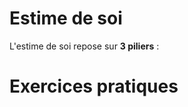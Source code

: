 <!-- Title: Estime de soi
     Menu: Pour les psychologues / Estime de soi
     Created: 2023-05-30 -->

# Estime de soi

L'estime de soi repose sur **3 piliers** :

<object class="schema" type="image/svg+xml" data="/static/psycho/estime1.svg"></object>

# Exercices pratiques

<object class="schema" type="image/svg+xml" data="/static/psycho/estime2.svg"></object>
